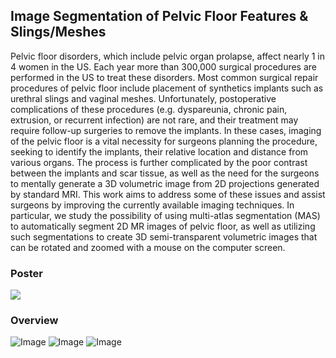 ## Image Segmentation of Pelvic Floor Features & Slings/Meshes
Pelvic floor disorders, which include pelvic organ prolapse, affect nearly 1 in 4 women in the US. Each year more than 300,000 surgical procedures are performed in the US to treat these disorders. Most common surgical repair procedures of pelvic floor include placement of synthetics implants such as urethral slings and vaginal meshes. Unfortunately, postoperative complications of these procedures (e.g.  dyspareunia, chronic pain, extrusion, or recurrent infection) are not rare, and their treatment may require follow-up surgeries to remove the implants. In these cases, imaging of the pelvic floor is a vital necessity for surgeons planning the procedure, seeking to identify the implants, their relative location and distance from various organs. The process is further complicated by the poor contrast between the implants and scar tissue, as well as the need for the surgeons to mentally generate a 3D volumetric image from 2D projections generated by standard MRI. This work aims to address some of these issues and assist surgeons by improving the currently available imaging techniques. In particular, we study the possibility of using multi-atlas segmentation (MAS) to automatically segment 2D MR images of pelvic floor, as well as utilizing such segmentations to create 3D semi-transparent volumetric images that can be rotated and zoomed with a mouse on the computer screen.

### Poster
[<img src="https://i.imgur.com/zWsHBzv.png">](https://github.com/javier2828/segmentationMRI/blob/master/poster.pdf)

### Overview
![Image](https://i.imgur.com/08Yi3pi.png)
![Image](https://i.imgur.com/2extsNx.png)
![Image](https://i.imgur.com/orfhvAE.png)
